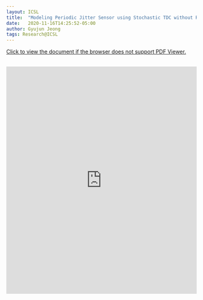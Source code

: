 ```yaml
---
layout: ICSL
title:  "Modeling Periodic Jitter Sensor using Stochastic TDC without Reference Clock with Simulink"
date:   2020-11-16T14:25:52-05:00
author: Gyujun Jeong
tags: Research@ICSL
---
```


<a href="https://drive.google.com/file/d/1I52mhkIRgUYOtYZa6chHVbe1tkIIo03P/preview" target="_blank">Click to view the document if the browser does not support PDF Viewer.</a><br><br>
<iframe src="https://drive.google.com/file/d/1I52mhkIRgUYOtYZa6chHVbe1tkIIo03P/preview" style="width:100%; height:600px;" frameborder="0"></iframe>
